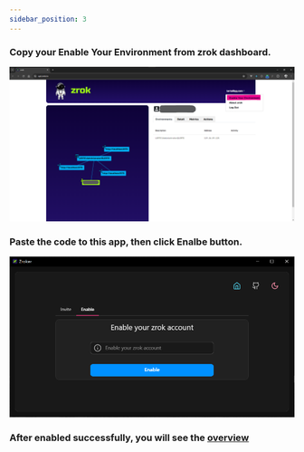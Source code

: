 ```yaml
---
sidebar_position: 3
---
```


### Copy your Enable Your Environment from zrok dashboard.

![zroker enable](./img/enable-environment.png)

### Paste the code to this app, then click **Enalbe** button.

![zroker enable](./img/enable.png)

### After enabled successfully, you will see the [overview](/docs/overview)
